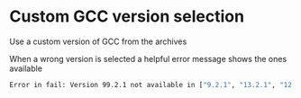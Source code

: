 # Custom GCC version selection

Use a custom version of GCC from the archives

When a wrong version is selected a helpful error message shows the ones available

```bash
Error in fail: Version 99.2.1 not available in ["9.2.1", "13.2.1", "12.3.1-1.1", "12.3.1-1.2", "13.2.1-1.1"]
```
